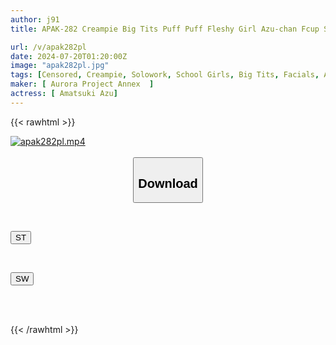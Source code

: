 ```yaml
---
author: j91
title: APAK-282 Creampie Big Tits Puff Puff Fleshy Girl Azu-chan Fcup Soft Tits Titjob! Breasts Shaking! Butt Shaking! Vibrating Cowgirl Climax! Off-paco Girl And Hotel Seduction Nympho Climax SEX Amatsuki Azu

url: /v/apak282pl
date: 2024-07-20T01:20:00Z
image: "apak282pl.jpg"
tags: [Censored, Creampie, Solowork, School Girls, Big Tits, Facials, Acme · Orgasm	]
maker: [ Aurora Project Annex  ]
actress: [ Amatsuki Azu]
---
```



{{< rawhtml >}}

<div class="video" data-videoid="0BqJRD8jXvUbw2d">
    <a href="javascript:;">
        <img src="/v/apak282pl/apak282pl.jpg" width="WIDTH" height="HEIGHT" alt="apak282pl.mp4" loading="lazy">
    </a>
</div>

<script type="text/javascript" src="https://j91.asia/asset/on-demand-st.js"></script>

<br>
  <link rel="stylesheet" href="https://j91.asia/asset/bs5.css">
  
  <center>
  <button class="btn btn-primary" type="button" data-bs-toggle="collapse" data-bs-target=".multi-collapse" aria-expanded="false" aria-controls="multiCollapseExample1 multiCollapseExample2"><h2>Download</h2></button></center>
</p>
<div class="row">
  <div class="col">
    <div class="collapse multi-collapse" id="multiCollapseExample1">
      <div class="card card-body">
	      	      <br>
<div class="buttons">  
<p><a href="/v/apak282pl/st.html" target="_blank"><button class="btn-hover color-3"><i class="fa fa-download"></i> ST</button></a></p></div>
    </div>
  </div>
</div>
  <div class="col">
    <div class="collapse multi-collapse" id="multiCollapseExample2">
      <div class="card card-body">
	      <br>
<div class="buttons">
<p><a href="/v/apak282pl/sw.html" target="_blank"><button class="btn-hover color-2"><i class="fa fa-download"></i> SW</button></a></p></div>
<br><br>
      </div>
    </div>
  </div>
</div>

{{< /rawhtml >}}